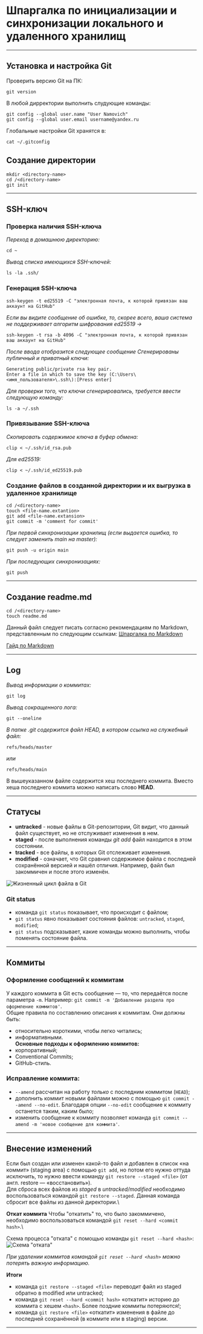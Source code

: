 # Шпаргалка по инициализации и синхронизации локального и удаленного хранилищ
---
## Установка и настройка Git
Проверить версию Git на ПК:
```
git version
```
В любой дирректории выполнить слудующие команды:
```
git config --global user.name "User Namovich"
git config --global user.email username@yandex.ru
```
Глобальные настройки Git хранятся в:
```
cat ~/.gitconfig 
```
## Создание директории
```
mkdir <directory-name>
cd /<directory-name>
git init
```
---

## SSH-ключ

### Проверка наличия SSH-ключа
*Переход в домашнюю директорию:*
```
cd ~ 
```
*Вывод списка имеющихся SSH-ключей:*
```
ls -la .ssh/ 
```

### Генерация SSH-ключа
```
ssh-keygen -t ed25519 -C "электронная почта, к которой привязан ваш аккаунт на GitHub" 
```
*Если вы видите сообщение об ошибке, то, скорее всего, ваша система не поддерживает алгоритм шифрования ed25519 ->*
```
ssh-keygen -t rsa -b 4096 -C "электронная почта, к которой привязан ваш аккаунт на GitHub" 
```
*После ввода отобразится следующее сообщение*
*Сгенерированы публичный и приватный ключи:* 
```
Generating public/private rsa key pair. 
Enter a file in which to save the key (C:\Users\<имя_пользователя>\.ssh\):[Press enter] 
```
*Для проверки того, что ключи сгенерировались, требуется ввести следующую команду:*
```
ls -a ~/.ssh 
```

### Привязывание SSH-ключа

*Скопировать содержимое ключа в буфер обмена:*
```
clip < ~/.ssh/id_rsa.pub 
```
*Для ed25519:*
```
clip < ~/.ssh/id_ed25519.pub 
 ```

### Создание файлов в созданной директории и их выгрузка в удаленное хранилище
```
cd /<directory-name>
touch <file-name.extantion>
git add <file-name.extansion>
git commit -m 'comment for commit'
```
*При первой синхронизации хранилищ (если выдается ошибка, то следует заменить main на master):*
```
git push -u origin main 
```
*При последующих синхронизациях:*
```
git push 
```
---

## Создание readme.md
```
cd /<directory-name>
touch readme.md
```
Данный файл следует писать согласно рекомендациям по Markdown, представленным по следующим ссылкам:
[Шпаргалка по Markdown](https://gist.github.com/fomvasss/8dd8cd7f88c67a4e3727f9d39224a84c#alt-h1)

[Гайд по Markdown](https://www.markdownguide.org/cheat-sheet/)

---
## Log
*Вывод информации о коммитах:*
```
git log
```
*Вывод сокращенного лога:*
```
git --oneline
```
*В папке .git содержится файл HEAD, в котором ссылка на служебный файл:*
```
refs/heads/master
```
*или*
```
refs/heads/main
```
В вышеуказанном файле содержится хеш последнего коммита. Вместо хеша последнего коммита можно написать слово **HEAD**.

---
## Статусы 
- **untracked** - новые файлы в Git-репозитории, Git видит, что данный файл существует, но не отслуживает изменения в нем.
- **staged** - после выполнения команды *git add* файл находится в этом состоянии.
- **tracked** - все файлы, в которых Git отслеживает изменения.
- **modified** - означает, что Git сравнил содержимое файла с последней сохранённой версией и нашёл отличия. Например, файл был закоммичен и после этого изменён.

![Жизненный цикл файла в Git](https://pictures.s3.yandex.net/resources/M2_T5_1686651284.png 'Жизненный цикл файла в Git')
### Git status
- команда ```git status``` показывает, что происходит с файлом;
- ```git status``` явно показывает состояния файлов: ```untracked```, ```staged```, ```modified```;
- ```git status``` подсказывает, какие команды можно выполнить, чтобы поменять состояние файла.
---
## Коммиты
### Оформление сообщений к коммитам
У каждого коммита в Git есть сообщение — то, что передаётся после параметра ```-m```. Например: ```git commit -m 'Добавление раздела про оформление коммитов'```.\
Общие правила по составлению описания к коммитам. Они должны быть:
- относительно короткими, чтобы легко читались;
- информативными.\
**Основные подходы к оформлению коммитов:**
- корпоративный;
- Conventional Commits;
- GitHub-стиль.
### Исправление коммита:
- ```--amend``` рассчитан на работу *только* с последним коммитом (```HEAD```);
- дополнить коммит новыми файлами можно с помощью ```git commit --amend --no-edit```. Благодаря опции ```--no-edit``` сообщение к коммиту останется таким, каким было;
- изменить сообщение к коммиту позволяет команда ```git commit --amend -m 'новое сообщение для коммита'```.
---
## Внесение изменений
Если был создан или изменен какой-то файл и добавлен в список «на коммит» (staging area) с помощью ```git add```, но потом его нужно оттуда исключить, то нужно ввести команду ```git restore --staged <file>``` (от англ. restore — «восстановить»).\
Для сброса всех файлов из *staged* в *untracked/modified* необходимо воспользоваться командой ```git restore --staged```. Данная команда сбросит все файлы из данной директории.\

**Откат коммита**
Чтобы "откатить" то, что было закоммичено, необходимо воспользоваться командой ```git reset --hard <commit hash>```.\

Схема процесса "отката" с помощью команды ```git reset --hard <hash>```:
![Схема "отката"](https://pictures.s3.yandex.net/resources/M2_T6_1686651127.png)

*При удалении коммитов командой ```git reset --hard <hash>``` можно потерять важную информацию.*

**Итоги**
- команда ```git restore --staged <file>``` переводит файл из staged обратно в modified или untracked;
- команда ```git reset --hard <commit hash>``` «откатит» историю до коммита с хешем ```<hash>```. Более поздние коммиты потеряются!;
- команда ```git restore <file>``` «откатит» изменения в файле до последней сохранённой (в коммите или в staging) версии.
---







